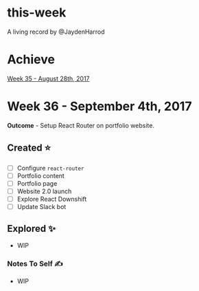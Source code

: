 # this-week
A living record by @JaydenHarrod

# Achieve
[Week 35 - August 28th, 2017](https://github.com/JaydenHarrod/this-week/blob/master/week-35-aug-28-17.md)

# Week 36 - September 4th, 2017
**Outcome** - Setup React Router on portfolio website. 

## Created ⭐
- [ ] Configure `react-router`
- [ ] Portfolio content
- [ ] Portfolio page
- [ ] Website 2.0 launch
- [ ] Explore React Downshift
- [ ] Update Slack bot

## Explored ✨
- WIP

### Notes To Self ✍
- WIP
